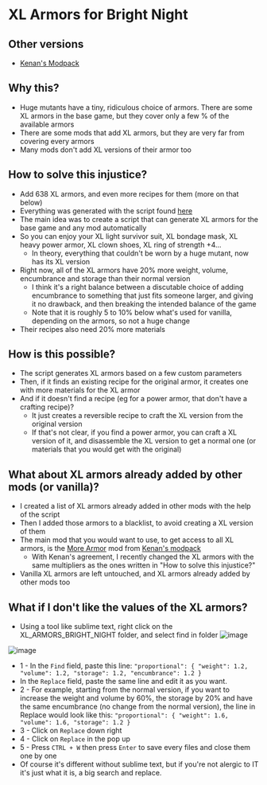 # XL Armors for Bright Night
## Other versions
- [Kenan's Modpack](https://github.com/leoCottret/cbn-leocottret-mods/edit/main/MODS/XL_ARMORS_KENAN_MODPACK/) 
## Why this?
- Huge mutants have a tiny, ridiculous choice of armors. There are some XL armors in the base game, but they cover only a few % of the available armors
- There are some mods that add XL armors, but they are very far from covering every armors
- Many mods don't add XL versions of their armor too

## How to solve this injustice?
- Add 638 XL armors, and even more recipes for them (more on that below)
- Everything was generated with the script found [here](../../DEV_TOOLS/XL_ARMORS_GENERATOR)
- The main idea was to create a script that can generate XL armors for the base game and any mod automatically
- So you can enjoy your XL light survivor suit, XL bondage mask, XL heavy power armor, XL clown shoes, XL ring of strength +4...
  - In theory, everything that couldn't be worn by a huge mutant, now has its XL version
- Right now, all of the XL armors have 20% more weight, volume, encumbrance and storage than their normal version
  - I think it's a right balance between a discutable choice of adding encumbrance to something that just fits someone larger, and giving it no drawback, and then breaking the intended balance of the game
  - Note that it is roughly 5 to 10% below what's used for vanilla, depending on the armors, so not a huge change
- Their recipes also need 20% more materials

## How is this possible?
- The script generates XL armors based on a few custom parameters
- Then, if it finds an existing recipe for the original armor, it creates one with more materials for the XL armor
- And if it doesn't find a recipe (eg for a power armor, that don't have a crafting recipe)?
  - It just creates a reversible recipe to craft the XL version from the original version
  - If that's not clear, if you find a power armor, you can craft a XL version of it, and disassemble the XL version to get a normal one (or materials that you would get with the original)

## What about XL armors already added by other mods (or vanilla)?
- I created a list of XL armors already added in other mods with the help of the script
- Then I added those armors to a blacklist, to avoid creating a XL version of them
- The main mod that you would want to use, to get access to all XL armors, is the [More Armor](https://github.com/Kenan2000/BrightNights-Structured-Kenan-Modpack/tree/master/Kenan-BrightNights-Structured-Modpack/Medium-Maintenance-Small-Mods/More_Armor) mod from [Kenan's modpack](https://github.com/Kenan2000/BrightNights-Structured-Kenan-Modpack)
  - With Kenan's agreement, I recently changed the XL armors with the same multipliers as the ones written in "How to solve this injustice?"
- Vanilla XL armors are left untouched, and XL armors already added by other mods too

## What if I don't like the values of the XL armors?
- Using a tool like sublime text, right click on the XL_ARMORS_BRIGHT_NIGHT folder, and select find in folder
![image](https://user-images.githubusercontent.com/71428793/199932628-2e8de802-65b1-43cc-86e2-30670806ad44.png)

![image](https://user-images.githubusercontent.com/71428793/199935367-a74199aa-a666-42a7-ae07-940580741f95.png)

- 1 - In the `Find` field, paste this line: `"proportional": { "weight": 1.2, "volume": 1.2, "storage": 1.2, "encumbrance": 1.2 }`
- In the `Replace` field, paste the same line and edit it as you want. 
- 2 - For example, starting from the normal version, if you want to increase the weight and volume by 60%, the storage by 20% and have the same encumbrance (no change from the normal version), the line in Replace would look like this: `"proportional": { "weight": 1.6, "volume": 1.6, "storage": 1.2 }`
- 3 - Click on `Replace` down right
- 4 - Click on `Replace` in the pop up
- 5 - Press `CTRL + W` then press `Enter` to save every files and close them one by one
- Of course it's different without sublime text, but if you're not alergic to IT it's just what it is, a big search and replace.

